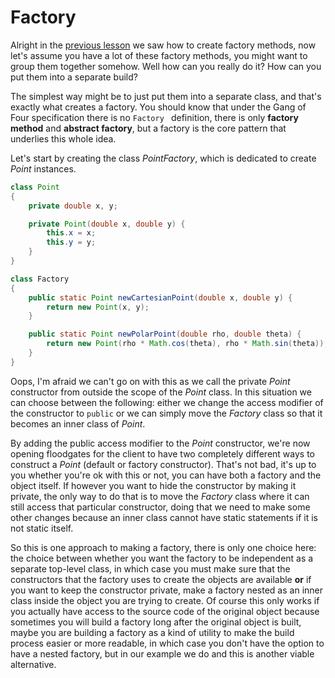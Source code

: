 # Factory

Alright in the [previous lesson](../FactoryMethod/FactoryMethod.md) we saw how to create factory methods, now let's assume you have a lot of these factory methods, you might want to group them together somehow. Well how can you really do it? How can you put them into a separate build?

The simplest way might be to just put them into a separate class, and that's exactly what creates a factory. You should know that under the Gang of Four specification there is no `Factory ` definition, there is only __factory method__ and __abstract factory__, but a factory is the core pattern that underlies this whole idea.

Let's start by creating the class *PointFactory*, which is dedicated to create *Point* instances.

```java
class Point
{
    private double x, y;

    private Point(double x, double y) {
        this.x = x;
        this.y = y;
    }
}

class Factory
{
    public static Point newCartesianPoint(double x, double y) {
        return new Point(x, y);
    }

    public static Point newPolarPoint(double rho, double theta) {
        return new Point(rho * Math.cos(theta), rho * Math.sin(theta));
    }
}
```

Oops, I'm afraid we can't go on with this as we call the private *Point* constructor from outside the scope of the *Point* class. In this situation we can choose between the following: either we change the access modifier of the constructor to `public` or we can simply move the *Factory* class so that it becomes an inner class of *Point*.

By adding the public access modifier to the *Point* constructor, we're now opening floodgates for the client to have two completely different ways to construct a *Point* (default or factory constructor). That's not bad, it's up to you whether you're ok with this or not, you can have both a factory and the object itself. If however you want to hide the constructor by making it private, the only way to do that is to move the *Factory* class where it can still access that particular constructor, doing that we need to make some other changes because an inner class cannot have static statements if it is not static itself.

So this is one approach to making a factory, there is only one choice here: the choice between whether you want the factory to be independent as a separate top-level class, in which case you must make sure that the constructors that the factory uses to create the objects are available __or__ if you want to keep the constructor private, make a factory nested as an inner class inside the object you are trying to create. Of course this only works if you actually have access to the source code of the original object because sometimes you will build a factory long after the original object is built, maybe you are building a factory as a kind of utility to make the build process easier or more readable, in which case you don't have the option to have a nested factory, but in our example we do and this is another viable alternative.
